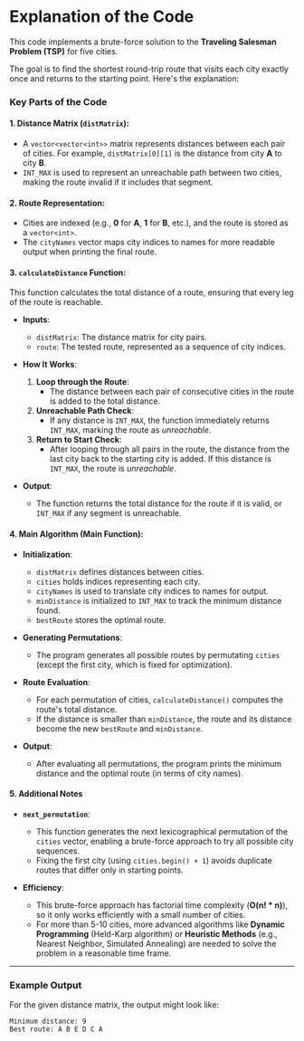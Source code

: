 # Explanation of the Code

This code implements a brute-force solution to the **Traveling Salesman Problem (TSP)** for five cities.

The goal is to find the shortest round-trip route that visits each city exactly once and returns to the starting point. Here's the explanation:

### Key Parts of the Code

#### 1. **Distance Matrix (`distMatrix`)**:
- A `vector<vector<int>>` matrix represents distances between each pair of cities. For example, `distMatrix[0][1]` is the distance from city **A** to city **B**.
- `INT_MAX` is used to represent an unreachable path between two cities, making the route invalid if it includes that segment.

#### 2. **Route Representation**:
- Cities are indexed (e.g., **0** for **A**, **1** for **B**, etc.), and the route is stored as a `vector<int>`.
- The `cityNames` vector maps city indices to names for more readable output when printing the final route.

#### 3. **`calculateDistance` Function**:
This function calculates the total distance of a route, ensuring that every leg of the route is reachable.

- **Inputs**:
  - `distMatrix`: The distance matrix for city pairs.
  - `route`: The tested route, represented as a sequence of city indices.

- **How It Works**:
  1. **Loop through the Route**: 
     - The distance between each pair of consecutive cities in the route is added to the total distance.
  2. **Unreachable Path Check**: 
     - If any distance is `INT_MAX`, the function immediately returns `INT_MAX`, marking the route as *unreachable*.
  3. **Return to Start Check**: 
     - After looping through all pairs in the route, the distance from the last city back to the starting city is added. If this distance is `INT_MAX`, the route is *unreachable*.

- **Output**:
  - The function returns the total distance for the route if it is valid, or `INT_MAX` if any segment is unreachable.

#### 4. **Main Algorithm (Main Function)**:
- **Initialization**:
  - `distMatrix` defines distances between cities.
  - `cities` holds indices representing each city.
  - `cityNames` is used to translate city indices to names for output.
  - `minDistance` is initialized to `INT_MAX` to track the minimum distance found.
  - `bestRoute` stores the optimal route.

- **Generating Permutations**:
  - The program generates all possible routes by permutating `cities` (except the first city, which is fixed for optimization).
  
- **Route Evaluation**:
  - For each permutation of cities, `calculateDistance()` computes the route's total distance.
  - If the distance is smaller than `minDistance`, the route and its distance become the new `bestRoute` and `minDistance`.

- **Output**:
  - After evaluating all permutations, the program prints the minimum distance and the optimal route (in terms of city names).

#### 5. **Additional Notes**

- **`next_permutation`**:
  - This function generates the next lexicographical permutation of the `cities` vector, enabling a brute-force approach to try all possible city sequences.
  - Fixing the first city (using `cities.begin() + 1`) avoids duplicate routes that differ only in starting points.

- **Efficiency**:
  - This brute-force approach has factorial time complexity (**O(n! * n)**), so it only works efficiently with a small number of cities.
  - For more than 5-10 cities, more advanced algorithms like **Dynamic Programming** (Held-Karp algorithm) or **Heuristic Methods** (e.g., Nearest Neighbor, Simulated Annealing) are needed to solve the problem in a reasonable time frame.

---

### Example Output

For the given distance matrix, the output might look like:

```plaintext
Minimum distance: 9
Best route: A B E D C A
